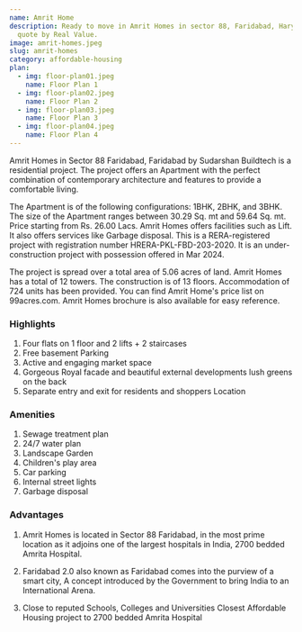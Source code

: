 ```yaml
---
name: Amrit Home
description: Ready to move in Amrit Homes in sector 88, Faridabad, Haryana. Get
  quote by Real Value.
image: amrit-homes.jpeg
slug: amrit-homes
category: affordable-housing
plan:
  - img: floor-plan01.jpeg
    name: Floor Plan 1
  - img: floor-plan02.jpeg
    name: Floor Plan 2
  - img: floor-plan03.jpeg
    name: Floor Plan 3
  - img: floor-plan04.jpeg
    name: Floor Plan 4
---
```

Amrit Homes in Sector 88 Faridabad, Faridabad by Sudarshan Buildtech is a residential project. The project offers an Apartment with the perfect combination of contemporary architecture and features to provide a comfortable living.

The Apartment is of the following configurations: 1BHK, 2BHK, and 3BHK. The size of the Apartment ranges between 30.29 Sq. mt and 59.64 Sq. mt. Price starting from Rs. 26.00 Lacs. Amrit Homes offers facilities such as Lift. It also offers services like Garbage disposal. This is a RERA-registered project with registration number HRERA-PKL-FBD-203-2020. It is an under-construction project with possession offered in Mar 2024.

The project is spread over a total area of 5.06 acres of land. Amrit Homes has a total of 12 towers. The construction is of 13 floors. Accommodation of 724 units has been provided. You can find Amrit Home's price list on 99acres.com. Amrit Homes brochure is also available for easy reference.

### Highlights

1. Four flats on 1 floor and 2 lifts + 2 staircases
1. Free basement Parking
1. Active and engaging market space
1. Gorgeous Royal facade and beautiful external developments lush greens on the back
1. Separate entry and exit for residents and shoppers Location 

### Amenities
1. Sewage treatment plan
1. 24/7 water plan
1. Landscape Garden
1. Children's play area
1. Car parking
1. Internal street lights
1. Garbage disposal

### Advantages

1. Amrit Homes is located in Sector 88 Faridabad, in the most prime location as it adjoins one of the largest hospitals in India, 2700 bedded Amrita Hospital.

1. Faridabad 2.0 also known as Faridabad comes into the purview of a smart city, A concept introduced by the Government to bring India to an International Arena.

1. Close to reputed Schools, Colleges and Universities Closest Affordable Housing project to 2700 bedded Amrita Hospital